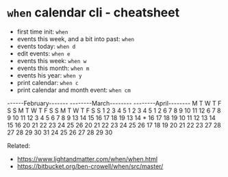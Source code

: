 # `when` calendar cli - cheatsheet

* first time init: `when`
* events this week, and a bit into past: `when`
* events today: `when d`
* edit events: `when e`
* events this week: `when w`
* events this month: `when m`
* events his year: `when y`
* print calendar: `when c`
* print calendar and month event: `when cm`

------February-------  --------March--------  --------April--------
 M  T  W  T  F  S  S    M  T  W  T  F  S  S    M  T  W  T  F  S  S 
       1  2  3  4  5          1  2  3  4  5                   1  2 
 6  7  8  9 10 11 12    6  7  8  9 10 11 12    3  4  5  6  7  8  9 
13 14 15 16 17 18 19   13 14  * 16 17 18 19   10 11 12 13 14 15 16 
20 21 22 23 24 25 26   20 21 22 23 24 25 26   17 18 19 20 21 22 23 
27 28                  27 28 29 30 31         24 25 26 27 28 29 30 

Related:

* <https://www.lightandmatter.com/when/when.html>
* <https://bitbucket.org/ben-crowell/when/src/master/>

